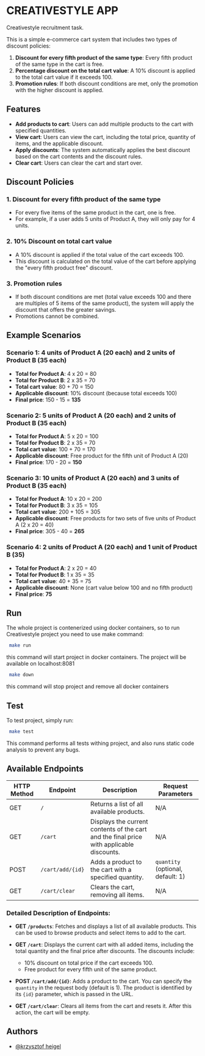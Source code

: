 # CREATIVESTYLE APP

Creativestyle recruitment task.

This is a simple e-commerce cart system that includes two types of discount policies:
1. **Discount for every fifth product of the same type**: Every fifth product of the same type in the cart is free.
2. **Percentage discount on the total cart value**: A 10% discount is applied to the total cart value if it exceeds 100.
3. **Promotion rules**: If both discount conditions are met, only the promotion with the higher discount is applied.

## Features
- **Add products to cart**: Users can add multiple products to the cart with specified quantities.
- **View cart**: Users can view the cart, including the total price, quantity of items, and the applicable discount.
- **Apply discounts**: The system automatically applies the best discount based on the cart contents and the discount rules.
- **Clear cart**: Users can clear the cart and start over.

## Discount Policies

### 1. Discount for every fifth product of the same type
- For every five items of the same product in the cart, one is free.
- For example, if a user adds 5 units of Product A, they will only pay for 4 units.

### 2. 10% Discount on total cart value
- A 10% discount is applied if the total value of the cart exceeds 100.
- This discount is calculated on the total value of the cart before applying the "every fifth product free" discount.

### 3. Promotion rules
- If both discount conditions are met (total value exceeds 100 and there are multiples of 5 items of the same product), the system will apply the discount that offers the greater savings.
- Promotions cannot be combined.

## Example Scenarios

### Scenario 1: 4 units of Product A (20 each) and 2 units of Product B (35 each)
- **Total for Product A**: 4 x 20 = 80
- **Total for Product B**: 2 x 35 = 70
- **Total cart value**: 80 + 70 = 150
- **Applicable discount**: 10% discount (because total exceeds 100)
- **Final price**: 150 - 15 = **135**

### Scenario 2: 5 units of Product A (20 each) and 2 units of Product B (35 each)
- **Total for Product A**: 5 x 20 = 100
- **Total for Product B**: 2 x 35 = 70
- **Total cart value**: 100 + 70 = 170
- **Applicable discount**: Free product for the fifth unit of Product A (20)
- **Final price**: 170 - 20 = **150**

### Scenario 3: 10 units of Product A (20 each) and 3 units of Product B (35 each)
- **Total for Product A**: 10 x 20 = 200
- **Total for Product B**: 3 x 35 = 105
- **Total cart value**: 200 + 105 = 305
- **Applicable discount**: Free products for two sets of five units of Product A (2 x 20 = 40)
- **Final price**: 305 - 40 = **265**

### Scenario 4: 2 units of Product A (20 each) and 1 unit of Product B (35)
- **Total for Product A**: 2 x 20 = 40
- **Total for Product B**: 1 x 35 = 35
- **Total cart value**: 40 + 35 = 75
- **Applicable discount**: None (cart value below 100 and no fifth product)
- **Final price**: **75**

## Run

The whole project is contenerized using docker containers, so to run Creativestyle project you need to use make command:

```bash  
 make run  
```  
this command will start project in docker containers. The project will be available on localhost:8081

```bash  
 make down  
```  
this command will stop project and remove all docker containers

## Test
To test project, simply run:
```bash  
 make test  
```  
This command performs all tests withing project, and also runs static code analysis to prevent any bugs.

## Available Endpoints

| HTTP Method | Endpoint         | Description                                 | Request Parameters     |
|-------------|------------------|---------------------------------------------|------------------------|
| GET         | `/`              | Returns a list of all available products.   | N/A                    |
| GET         | `/cart`          | Displays the current contents of the cart and the final price with applicable discounts. | N/A                    |
| POST        | `/cart/add/{id}` | Adds a product to the cart with a specified quantity. | `quantity` (optional, default: 1) |
| GET         | `/cart/clear`    | Clears the cart, removing all items.        | N/A                    |

### Detailed Description of Endpoints:

- **GET `/products`**: Fetches and displays a list of all available products. This can be used to browse products and select items to add to the cart.
  
- **GET `/cart`**: Displays the current cart with all added items, including the total quantity and the final price after discounts. The discounts include:
  - 10% discount on total price if the cart exceeds 100.
  - Free product for every fifth unit of the same product.
  
- **POST `/cart/add/{id}`**: Adds a product to the cart. You can specify the `quantity` in the request body (default is 1). The product is identified by its `{id}` parameter, which is passed in the URL.

- **GET `/cart/clear`**: Clears all items from the cart and resets it. After this action, the cart will be empty.

## Authors

- [@krzysztof heigel](https://github.com/kfheigel)

